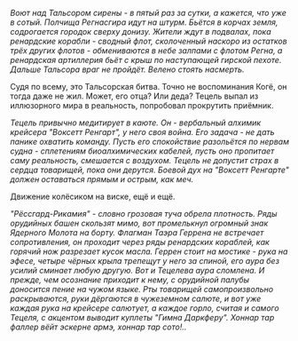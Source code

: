 *Воют над Тальсором сирены - в пятый раз за сутки, а кажется, что уже в сотый. Полчища Регнасгира идут на штурм. Бьётся в корчах земля, содрогается городок сверху донизу. Жители ждут в подвалах, пока ренардские корабли - сводный флот, сколоченный наскоро из остатков трёх других флотов - обмениваются в небе залпами с флотом Регна, а ренардская артиллерия бьёт с крыш по наступающей гирской пехоте. Дальше Тальсора враг не пройдёт. Велено стоять насмерть.*

Судя по всему, это Тальсорская битва. Точно не воспоминания Когё, он тогда даже не жил. Может, его отца? Или деда? Тецель выпал из иллюзорного мира в реальность, попробовал прокрутить приёмник.

*Тецель привычно медитирует в каюте. Он - вербальный алхимик крейсера "Воксетт Ренгарт", у него своя война. Его задача - не дать панике охватить команду. Пусть его спокойствие разольётся по нервам судна - сплетениям биоалхимических кабелей, пусть оно пропитает саму реальность, смешается с воздухом. Тецель не допустит страх в сердца товарищей, пока они дерутся. Боевой дух на "Воксетт Ренгарте" должен оставаться прямым и острым, как меч.*

Движение колёсиком на виске, ещё и ещё.

*"Рёссгард-Рикамия" - словно грозовая туча обрела плотность. Ряды орудийных башен скользят мимо, вот промелькнул огромный знак Ядерного Молота на борту. Флагман Таэра Геррена не встречает сопротивления, он проходит через ряды ренардских кораблей, как горячий нож разрезает кусок масла. Геррен стоит на мостике - рука на эфесе, четыре чёрных крыла трепещут у него за спиной, его аура без усилий сминает любую другую. Вот и Тецелева аура сломлена. И прежде, чем осознание приходит к нему, с орудийной палубы доносится пение на чужом языке. Рты товарищей самопроизвольно раскрываются, руки дёргаются в чужеземном салюте, и вот уже каждая рука на крейсере салютует, а каждое горло, считая и самого Тецеля, с акцентом выводит куплеты "Гимна Даркферу". Хоннар тар фаллер вёйт эскерне армэ, хоннар тар сото!..*
